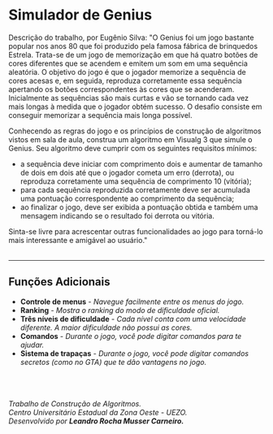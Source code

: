 <h1>Simulador de Genius</h1>

Descrição do trabalho, por Eugênio Silva:
"O Genius foi um jogo bastante popular nos anos 80 que foi produzido pela famosa fábrica de brinquedos Estrela. Trata-se de um jogo de memorização em que há quatro botões de cores diferentes que se acendem e emitem um som em uma sequência aleatória. O objetivo do jogo é que o jogador memorize a sequência de cores acesas e, em seguida, reproduza corretamente essa sequência apertando os botões correspondentes às cores que se acenderam. Inicialmente as sequências são mais curtas e vão se tornando cada vez mais longas à medida que o jogador obtém sucesso. O desafio consiste em conseguir memorizar a sequência mais longa possível.

Conhecendo as regras do jogo e os princípios de construção de algoritmos vistos em sala de aula, construa um algoritmo em Visualg 3 que simule o Genius. Seu algoritmo deve cumprir com os seguintes requisitos mínimos:
<ul>
	<li>a sequência deve iniciar com comprimento dois e aumentar de tamanho de dois em dois até que o jogador cometa um erro (derrota), ou reproduza corretamente uma sequência de comprimento 10 (vitória);</li>
	<li>para cada sequência reproduzida corretamente deve ser acumulada uma pontuação correspondente ao comprimento da sequência;</li>
	<li>ao finalizar o jogo, deve ser exibida a pontuação obtida e também uma mensagem indicando se o resultado foi derrota ou vitória.</li>
</ul>
Sinta-se livre para acrescentar outras funcionalidades ao jogo para torná-lo mais
interessante e amigável ao usuário."<br><br>
<hr>
<h2>Funções Adicionais</h2>
<ul>
	<li>
		<b>Controle de menus</b> - <i>Navegue facilmente entre os menus do jogo.</i>
	</li>
	<li>
		<b>Ranking</b> - <i>Mostra o ranking do modo de dificuldade oficial.</i>
	</li>
	<li>
		<b>Três níveis de dificuldade</b> - <i>Cada nível conta com uma velocidade diferente. A maior dificuldade não possui as cores.</i>
	</li>
	<li>
		<b>Comandos</b> - <i>Durante o jogo, você pode digitar comandos para te ajudar.</i>
	</li>
	<li>
		<b>Sistema de trapaças</b> - <i>Durante o jogo, você pode digitar comandos secretos (como no GTA) que te dão vantagens no jogo.</i>
	</li>
</ul>
<br><br><br>
<i>Trabalho de Construção de Algoritmos.</i><br>
<i>Centro Universitário Estadual da Zona Oeste - UEZO.</i><br>
<i>Desenvolvido por <b>Leandro Rocha Musser Carneiro<b>.</i>
